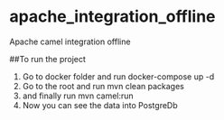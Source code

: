 # apache_integration_offline
Apache camel integration offline

##To run the project
1. Go to docker folder and run
   docker-compose up -d
2. Go to the root and run
   mvn clean packages
4. and finally run
   mvn camel:run
5. Now you can see the data into PostgreDb
